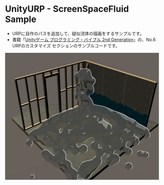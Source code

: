 # UnityURP - ScreenSpaceFluid Sample

- URPに自作のパスを追加して、疑似流体の描画をするサンプルです。
- 書籍「[Unityゲーム プログラミング・バイブル 2nd Generation](https://www.amazon.co.jp/dp/4862465072/ref=cm_sw_em_r_mt_dp_XS21ZTK8QR1T8NE5YFXY)」の、No.6 URPのカスタマイズ セクションのサンプルコードです。

![](./screenshot.png)

